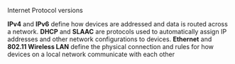 

Internet Protocol versions

**IPv4** and **IPv6** define how devices are addressed and data is routed across a network. **DHCP** and **SLAAC** are protocols used to automatically assign IP addresses and other network configurations to devices. **Ethernet** and **802.11 Wireless LAN** define the physical connection and rules for how devices on a local network communicate with each other